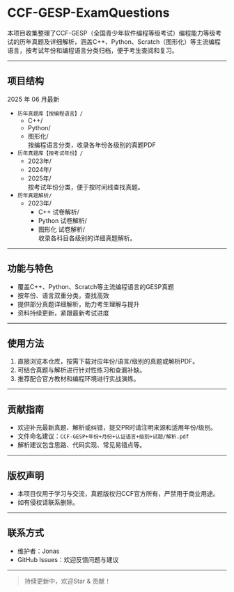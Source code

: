 # CCF-GESP-ExamQuestions

本项目收集整理了CCF-GESP（全国青少年软件编程等级考试）编程能力等级考试的历年真题及详细解析，涵盖C++、Python、Scratch（图形化）等主流编程语言，按考试年份和编程语言分类归档，便于考生查阅和复习。

---

## 项目结构

2025 年 06 月最新

- `历年真题库【按编程语言】/`  
  - C++/  
  - Python/  
  - 图形化/  
  按编程语言分类，收录各年份各级别的真题PDF
- `历年真题库【按考试年份】/`  
  - 2023年/  
  - 2024年/  
  - 2025年/  
  按考试年份分类，便于按时间线查找真题。
- `历年真题解析/`  
  - 2023年/  
    - C++ 试卷解析/  
    - Python 试卷解析/  
    - 图形化 试卷解析/  
  收录各科目各级别的详细真题解析。

---

## 功能与特色

- 覆盖C++、Python、Scratch等主流编程语言的GESP真题
- 按年份、语言双重分类，查找高效
- 提供部分真题详细解析，助力考生理解与提升
- 资料持续更新，紧跟最新考试进度

---

## 使用方法

1. 直接浏览本仓库，按需下载对应年份/语言/级别的真题或解析PDF。
2. 可结合真题与解析进行针对性练习和查漏补缺。
3. 推荐配合官方教材和编程环境进行实战演练。

---

## 贡献指南

- 欢迎补充最新真题、解析或纠错，提交PR时请注明来源和适用年份/级别。
- 文件命名建议：`CCF-GESP+年份+月份+认证语言+级别+试题/解析.pdf`
- 解析建议包含思路、代码实现、常见易错点等。

---

## 版权声明

- 本项目仅用于学习与交流，真题版权归CCF官方所有，严禁用于商业用途。
- 如有侵权请联系删除。

---

## 联系方式

- 维护者：Jonas
- GitHub Issues：欢迎反馈问题与建议

---

> 持续更新中，欢迎Star & 贡献！
